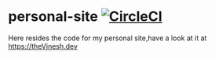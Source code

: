 # personal-site [![CircleCI](https://circleci.com/gh/theVinesh/personal-site/tree/master.svg?style=svg)](https://circleci.com/gh/theVinesh/personal-site/tree/master)
Here resides the code for my personal site,have a look at it at https://theVinesh.dev
